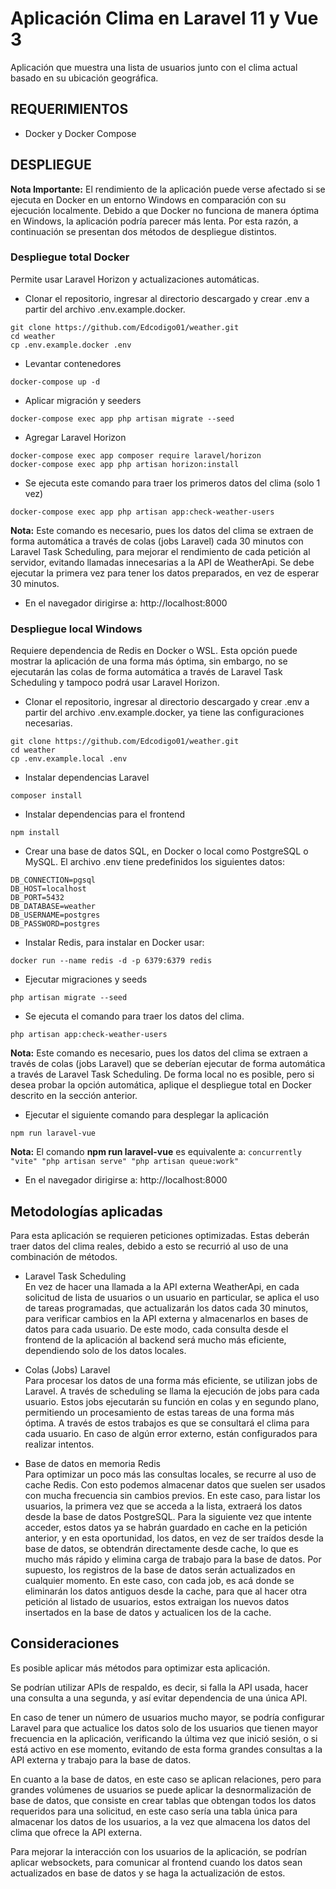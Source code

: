
# Aplicación Clima en Laravel 11 y Vue 3

Aplicación que muestra una lista de usuarios junto con el clima actual basado en su ubicación geográfica.

## REQUERIMIENTOS

- Docker y Docker Compose

## DESPLIEGUE

**Nota Importante:** El rendimiento de la aplicación puede verse afectado si se ejecuta en Docker en un entorno Windows en comparación con su ejecución localmente. Debido a que Docker no funciona de manera óptima en Windows, la aplicación podría parecer más lenta. Por esta razón, a continuación se presentan dos métodos de despliegue distintos.

### Despliegue total Docker

Permite usar Laravel Horizon y actualizaciones automáticas.

- Clonar el repositorio, ingresar al directorio descargado y crear .env a partir del archivo .env.example.docker.
```
git clone https://github.com/Edcodigo01/weather.git
cd weather
cp .env.example.docker .env
```
 
- Levantar contenedores
```
docker-compose up -d
```
- Aplicar migración y seeders
```
docker-compose exec app php artisan migrate --seed
```
- Agregar Laravel Horizon
```
docker-compose exec app composer require laravel/horizon
docker-compose exec app php artisan horizon:install
```

- Se ejecuta este comando para traer los primeros datos del clima (solo 1 vez)
```
docker-compose exec app php artisan app:check-weather-users
```

**Nota:** Este comando es necesario, pues los datos del clima se extraen de forma automática a través de colas (jobs Laravel) cada 30 minutos con Laravel Task Scheduling, para mejorar el rendimiento de cada petición al servidor, evitando llamadas innecesarias a la API de WeatherApi. Se debe ejecutar la primera vez para tener los datos preparados, en vez de esperar 30 minutos.

- En el navegador dirigirse a: http://localhost:8000

### Despliegue local Windows

Requiere dependencia de Redis en Docker o WSL. Esta opción puede mostrar la aplicación de una forma más óptima, sin embargo, no se ejecutarán las colas de forma automática a través de Laravel Task Scheduling y tampoco podrá usar Laravel Horizon.

- Clonar el repositorio, ingresar al directorio descargado y crear .env a partir del archivo .env.example.docker, ya tiene las configuraciones necesarias.
```
git clone https://github.com/Edcodigo01/weather.git
cd weather
cp .env.example.local .env
```

- Instalar dependencias Laravel
```
composer install
```

- Instalar dependencias para el frontend
```
npm install
```

- Crear una base de datos SQL, en Docker o local como PostgreSQL o MySQL. El archivo .env tiene predefinidos los siguientes datos:
```
DB_CONNECTION=pgsql
DB_HOST=localhost
DB_PORT=5432
DB_DATABASE=weather
DB_USERNAME=postgres
DB_PASSWORD=postgres
```

- Instalar Redis, para instalar en Docker usar:
```
docker run --name redis -d -p 6379:6379 redis
```

- Ejecutar migraciones y seeds
```
php artisan migrate --seed
```

- Se ejecuta el comando para traer los datos del clima.
```
php artisan app:check-weather-users
```

**Nota:** Este comando es necesario, pues los datos del clima se extraen a través de colas (jobs Laravel) que se deberían ejecutar de forma automática a través de Laravel Task Scheduling. De forma local no es posible, pero si desea probar la opción automática, aplique el despliegue total en Docker descrito en la sección anterior.

- Ejecutar el siguiente comando para desplegar la aplicación
```
npm run laravel-vue
```

**Nota:** El comando **npm run laravel-vue** es equivalente a: `concurrently "vite" "php artisan serve" "php artisan queue:work"`

- En el navegador dirigirse a: http://localhost:8000

## Metodologías aplicadas

Para esta aplicación se requieren peticiones optimizadas. Estas deberán traer datos del clima reales, debido a esto se recurrió al uso de una combinación de métodos.

- Laravel Task Scheduling  
  En vez de hacer una llamada a la API externa WeatherApi, en cada solicitud de lista de usuarios o un usuario en particular, se aplica el uso de tareas programadas, que actualizarán los datos cada 30 minutos, para verificar cambios en la API externa y almacenarlos en bases de datos para cada usuario. De este modo, cada consulta desde el frontend de la aplicación al backend será mucho más eficiente, dependiendo solo de los datos locales.

- Colas (Jobs) Laravel  
  Para procesar los datos de una forma más eficiente, se utilizan jobs de Laravel. A través de scheduling se llama la ejecución de jobs para cada usuario. Estos jobs ejecutarán su función en colas y en segundo plano, permitiendo un procesamiento de estas tareas de una forma más óptima. A través de estos trabajos es que se consultará el clima para cada usuario. En caso de algún error externo, están configurados para realizar intentos.

- Base de datos en memoria Redis  
  Para optimizar un poco más las consultas locales, se recurre al uso de cache Redis. Con esto podemos almacenar datos que suelen ser usados con mucha frecuencia sin cambios previos. En este caso, para listar los usuarios, la primera vez que se acceda a la lista, extraerá los datos desde la base de datos PostgreSQL. Para la siguiente vez que intente acceder, estos datos ya se habrán guardado en cache en la petición anterior, y en esta oportunidad, los datos, en vez de ser traídos desde la base de datos, se obtendrán directamente desde cache, lo que es mucho más rápido y elimina carga de trabajo para la base de datos. Por supuesto, los registros de la base de datos serán actualizados en cualquier momento. En este caso, con cada job, es acá donde se eliminarán los datos antiguos desde la cache, para que al hacer otra petición al listado de usuarios, estos extraigan los nuevos datos insertados en la base de datos y actualicen los de la cache.

## Consideraciones

Es posible aplicar más métodos para optimizar esta aplicación.

Se podrían utilizar APIs de respaldo, es decir, si falla la API usada, hacer una consulta a una segunda, y así evitar dependencia de una única API.

En caso de tener un número de usuarios mucho mayor, se podría configurar Laravel para que actualice los datos solo de los usuarios que tienen mayor frecuencia en la aplicación, verificando la última vez que inició sesión, o si está activo en ese momento, evitando de esta forma grandes consultas a la API externa y trabajo para la base de datos.

En cuanto a la base de datos, en este caso se aplican relaciones, pero para grandes volúmenes de usuarios se puede aplicar la desnormalización de base de datos, que consiste en crear tablas que obtengan todos los datos requeridos para una solicitud, en este caso sería una tabla única para almacenar los datos de los usuarios, a la vez que almacena los datos del clima que ofrece la API externa.

Para mejorar la interacción con los usuarios de la aplicación, se podrían aplicar websockets, para comunicar al frontend cuando los datos sean actualizados en base de datos y se haga la actualización de estos.
